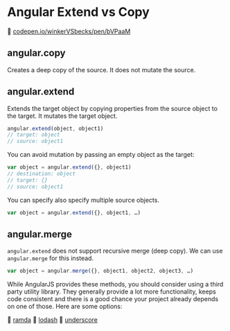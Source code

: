 # Angular Extend vs Copy

🔗 [codepen.io/winkerVSbecks/pen/bVPaaM](http://codepen.io/winkerVSbecks/pen/bVPaaM?editors=001)

## angular.copy

Creates a deep copy of the source. It does not mutate the source.


## angular.extend

Extends the target object by copying properties from the source object to the target. It mutates the target object.

```js
angular.extend(object, object1)
// target: object
// source: object1
```

You can avoid mutation by passing an empty object as the target:

```js
var object = angular.extend({}, object1)
// destination: object
// target: {}
// source: object1
```

You can specify also specify multiple source objects.

```js
var object = angular.extend({}, object1, …)
```


## angular.merge

`angular.extend` does not support recursive merge (deep copy). We can use `angular.merge` for this instead.

```js
var object = angular.merge({}, object1, object2, object3, …)
```



While AngularJS provides these methods, you should consider using a third party utility library. They generally provide a lot more functionality, keeps code consistent and there is a good chance your project already depends on one of those. Here are some options:

🔗 [ramda](http://ramdajs.com/docs)
🔗 [lodash](https://lodash.com/docs)
🔗 [underscore](http://underscorejs.org)
